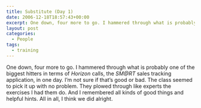 ```yaml
---
title: Substitute (Day 1)
date: 2006-12-18T18:57:43+00:00
excerpt: One down, four more to go. I hammered through what is probably one of the biggest hitters in terms of Horizon calls,
layout: post
categories:
  - People
tags:
  - training
---
```

One down, four more to go. I hammered through what is probably one of the biggest hitters in terms of _Horizon_ calls, the _SM@RT_ sales tracking application, in one day. I&#8217;m not sure if that&#8217;s good or bad. The class seemed to pick it up with no problem. They plowed through like experts the exercises I had them do. And I remembered all kinds of good things and helpful hints. All in all, I think we did alright.